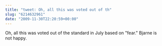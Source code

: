 ```yaml
---
title: "tweet: Oh, all this was voted out of th"
slug: "6214632961"
date: "2009-11-30T22:20:59+00:00"
---
```

Oh, all this was voted out of the standard in July based on "fear." Bjarne is not happy.